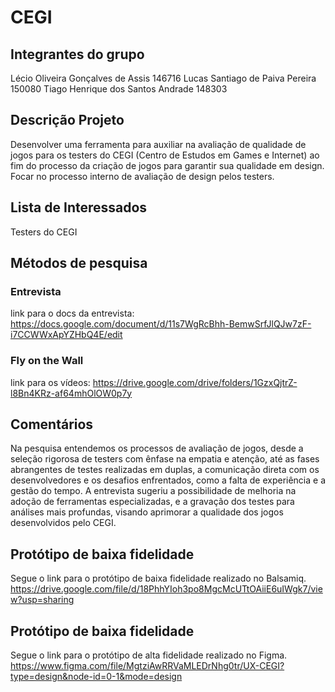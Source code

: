 # CEGI

## Integrantes do grupo
Lécio Oliveira Gonçalves de Assis 146716
Lucas Santiago de Paiva Pereira 150080
Tiago Henrique dos Santos Andrade 148303

## Descrição Projeto
Desenvolver uma ferramenta para auxiliar na avaliação de qualidade de jogos para os testers do CEGI (Centro de Estudos em Games e Internet) ao fim do processo da criação de jogos para garantir sua qualidade em design. Focar no processo interno de avaliação de design pelos testers.

## Lista de Interessados
Testers do CEGI

## Métodos de pesquisa
### Entrevista
link para o docs da entrevista:
https://docs.google.com/document/d/11s7WgRcBhh-BemwSrfJlQJw7zF-i7CCWWxApYZHbQ4E/edit

### Fly on the Wall
link para os vídeos:
https://drive.google.com/drive/folders/1GzxQjtrZ-l8Bn4KRz-af64mhOlOW0p7y

## Comentários
Na pesquisa entendemos os processos de avaliação de jogos, desde a seleção rigorosa de testers com ênfase na empatia e atenção, até as fases abrangentes de testes realizadas em duplas, a comunicação direta com os desenvolvedores e os desafios enfrentados, como a falta de experiência e a gestão do tempo. A entrevista sugeriu a possibilidade de melhoria na adoção de ferramentas especializadas, e a gravação dos testes para análises mais profundas, visando aprimorar a qualidade dos jogos desenvolvidos pelo CEGI.


## Protótipo de baixa fidelidade
Segue o link para o protótipo de baixa fidelidade realizado no Balsamiq.
https://drive.google.com/file/d/18PhhYIoh3po8MgcMcUTtOAiiE6uIWgk7/view?usp=sharing

## Protótipo de baixa fidelidade
Segue o link para o protótipo de alta fidelidade realizado no Figma.
https://www.figma.com/file/MgtziAwRRVaMLEDrNhg0tr/UX-CEGI?type=design&node-id=0-1&mode=design
